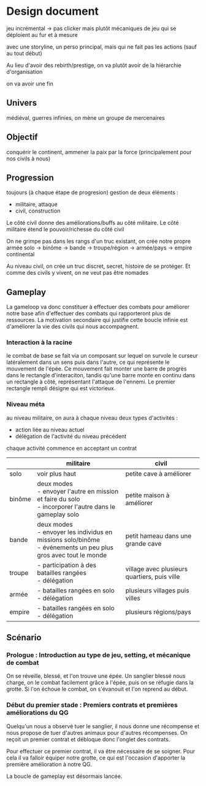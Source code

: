 # Design document

jeu incrémental -> pas clicker mais plutôt mécaniques de jeu qui se déploient au fur et à mesure

avec une storyline, un perso principal, mais qui ne fait pas les actions (sauf au tout début)

Au lieu d'avoir des rebirth/prestige, on va plutôt avoir de la hiérarchie d'organisation

on va avoir une fin

## Univers

médiéval, guerres infinies, on mène un groupe de mercenaires

## Objectif

conquérir le continent, ammener la paix par la force (principalement pour nos civils à nous)

## Progression

toujours (à chaque étape de progresion) gestion de deux éléments :

- militaire, attaque
- civil, construction

Le côté civil donne des améliorations/buffs au côté militaire. Le côté militaire étend le pouvoir/richesse du côté civil

On ne grimpe pas dans les rangs d'un truc existant, on crée notre propre armée
solo -> binôme -> bande -> troupe/région -> armée/pays -> empire continental

Au niveau civil, on crée un truc discret, secret, histoire de se protéger. Et comme des civils y vivent, on ne veut pas être nomades

## Gameplay

La gameloop va donc constituer à effectuer des combats pour améliorer notre base afin d'effectuer des combats qui rapporteront plus de ressources. La motivation secondaire qui justifie cette boucle infinie est d'améliorer la vie des civils qui nous accompagnent.

### Interaction à la racine

le combat de base se fait via un composant sur lequel on survole le curseur latéralement dans un sens puis dans l'autre, ce qui représente le mouvement de l'épée. Ce mouvement fait monter une barre de progrès dans le rectangle d'interaciton, tandis qu'une barre monte en continu dans un rectangle à côté, représentant l'attaque de l'ennemi. Le premier rectangle rempli désigne qui est victorieux.

### Niveau méta

au niveau militaire, on aura à chaque niveau deux types d'activités :

- action liée au niveau actuel
- délégation de l'activité du niveau précédent

chaque activité commence en acceptant un contrat

|        | militaire                                                                                                         | civil                                        |
| ------ | ----------------------------------------------------------------------------------------------------------------- | -------------------------------------------- |
| solo   | voir plus haut                                                                                                    | petite cave à améliorer                      |
| binôme | deux modes<br>- envoyer l'autre en mission et faire du solo<br>- incorporer l'autre dans le gameplay solo         | petite maison à améliorer                    |
| bande  | deux modes<br>- envoyer les individus en missions solo/binôme<br>- événements un peu plus gros avec tout le monde | petit hameau dans une grande cave            |
| troupe | - participation à des batailles rangées<br>- délégation                                                           | village avec plusieurs quartiers, puis ville |
| armée  | - batailles rangées en solo<br>- délégation                                                                       | plusieurs villages puis villes               |
| empire | - batailles rangées en solo<br>- délégation                                                                       | plusieurs régions/pays                       |

## Scénario

### Prologue : Introduction au type de jeu, setting, et mécanique de combat

On se réveille, blessé, et l'on trouve une épée. Un sanglier blessé nous charge, on le combat facilement grâce à l'épée, puis on se réfugie dans la grotte. Si l'on échoue le combat, on s'évanouit et l'on reprend au début.

### Début du premier stade : Premiers contrats et premières améliorations du QG

Quelqu'un nous a observé tuer le sanglier, il nous donne une récompense et nous propose de tuer d'autres animaux pour d'autres récompenses. On reçoit un premier contrat et débloque donc l'onglet des contrats.

Pour effectuer ce premier contrat, il va être nécessaire de se soigner. Pour cela il va falloir équiper notre grotte, ce qui est l'occasion d'apporter la première amélioration à notre QG.

La boucle de gameplay est désormais lancée.
